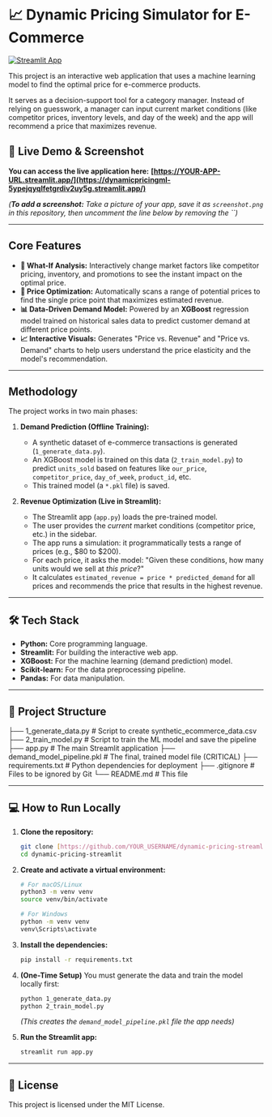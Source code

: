 # 📈 Dynamic Pricing Simulator for E-Commerce

[![Streamlit App](https://static.streamlit.io/badges/streamlit_badge_black_white.svg)](https://YOUR-APP-URL.streamlit.app/)

This project is an interactive web application that uses a machine learning model to find the optimal price for e-commerce products.

It serves as a decision-support tool for a category manager. Instead of relying on guesswork, a manager can input current market conditions (like competitor prices, inventory levels, and day of the week) and the app will recommend a price that maximizes revenue.

## 🚀 Live Demo & Screenshot

**You can access the live application here:**
**[https://YOUR-APP-URL.streamlit.app/](https://dynamicpricingml-5ypejqyqlfetgrdiv2uy5g.streamlit.app/)**

*(**To add a screenshot:** Take a picture of your app, save it as `screenshot.png` in this repository, then uncomment the line below by removing the ``)*

---

## Core Features

* **🤖 What-If Analysis:** Interactively change market factors like competitor pricing, inventory, and promotions to see the instant impact on the optimal price.
* **💸 Price Optimization:** Automatically scans a range of potential prices to find the single price point that maximizes estimated revenue.
* **📊 Data-Driven Demand Model:** Powered by an **XGBoost** regression model trained on historical sales data to predict customer demand at different price points.
* **📈 Interactive Visuals:** Generates "Price vs. Revenue" and "Price vs. Demand" charts to help users understand the price elasticity and the model's recommendation.

---

## Methodology

The project works in two main phases:

1.  **Demand Prediction (Offline Training):**
    * A synthetic dataset of e-commerce transactions is generated (`1_generate_data.py`).
    * An XGBoost model is trained on this data (`2_train_model.py`) to predict `units_sold` based on features like `our_price`, `competitor_price`, `day_of_week`, `product_id`, etc.
    * This trained model (a `*.pkl` file) is saved.

2.  **Revenue Optimization (Live in Streamlit):**
    * The Streamlit app (`app.py`) loads the pre-trained model.
    * The user provides the *current* market conditions (competitor price, etc.) in the sidebar.
    * The app runs a simulation: it programmatically tests a range of prices (e.g., $80 to $200).
    * For each price, it asks the model: "Given these conditions, how many units would we sell at *this price*?"
    * It calculates `estimated_revenue = price * predicted_demand` for all prices and recommends the price that results in the highest revenue.

---

## 🛠️ Tech Stack

* **Python:** Core programming language.
* **Streamlit:** For building the interactive web app.
* **XGBoost:** For the machine learning (demand prediction) model.
* **Scikit-learn:** For the data preprocessing pipeline.
* **Pandas:** For data manipulation.

---

## 📂 Project Structure
├── 1_generate_data.py # Script to create synthetic_ecommerce_data.csv 
├── 2_train_model.py # Script to train the ML model and save the pipeline 
├── app.py # The main Streamlit application 
├── demand_model_pipeline.pkl # The final, trained model file (CRITICAL) 
├── requirements.txt # Python dependencies for deployment 
├── .gitignore # Files to be ignored by Git 
└── README.md # This file

---

## 💻 How to Run Locally

1.  **Clone the repository:**
    ```bash
    git clone [https://github.com/YOUR_USERNAME/dynamic-pricing-streamlit.git](https://github.com/YOUR_USERNAME/dynamic-pricing-streamlit.git)
    cd dynamic-pricing-streamlit
    ```

2.  **Create and activate a virtual environment:**
    ```bash
    # For macOS/Linux
    python3 -m venv venv
    source venv/bin/activate
    
    # For Windows
    python -m venv venv
    venv\Scripts\activate
    ```

3.  **Install the dependencies:**
    ```bash
    pip install -r requirements.txt
    ```

4.  **(One-Time Setup)** You must generate the data and train the model locally first:
    ```bash
    python 1_generate_data.py
    python 2_train_model.py
    ```
    *(This creates the `demand_model_pipeline.pkl` file the app needs)*

5.  **Run the Streamlit app:**
    ```bash
    streamlit run app.py
    ```

---

## 📄 License

This project is licensed under the MIT License.
